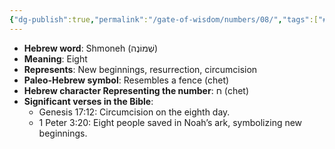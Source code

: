 ```yaml
---
{"dg-publish":true,"permalink":"/gate-of-wisdom/numbers/08/","tags":["#GateWisdom","Numbers","N"]}
---
```



- **Hebrew word**: Shmoneh (שְׁמוֹנֶה)
- **Meaning**: Eight
- **Represents**: New beginnings, resurrection, circumcision
- **Paleo-Hebrew symbol**: Resembles a fence (chet)
- **Hebrew character Representing the number**: ח (chet)
- **Significant verses in the Bible**:
  - Genesis 17:12: Circumcision on the eighth day.
  - 1 Peter 3:20: Eight people saved in Noah’s ark, symbolizing new beginnings.
